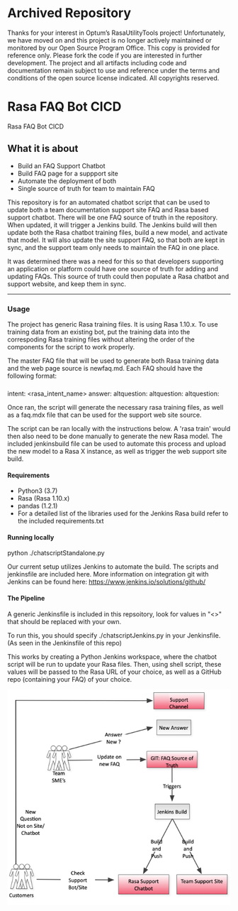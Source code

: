 # Archived Repository

Thanks for your interest in Optum’s RasaUtilityTools project! Unfortunately, we have moved on and this project is no longer actively maintained or monitored by our Open Source Program Office. This copy is provided for reference only. Please fork the code if you are interested in further development. The project and all artifacts including code and documentation remain subject to use and reference under the terms and conditions of the open source license indicated. All copyrights reserved.

# Rasa FAQ Bot CICD

Rasa FAQ Bot CICD

## What it is about 

* Build an FAQ Support Chatbot
* Build FAQ page for a suppport site
* Automate the deployment of both
* Single source of truth for team to maintain FAQ

This repository is for an automated chatbot script that can be used to update both a team documentation support site FAQ and Rasa based support chatbot.  There will be one FAQ source of truth in the repository.  When updated, it will trigger a Jenkins build.  The Jenkins build will then update both the Rasa chatbot training files, build a new model, and activate that model.   It will also update the site support FAQ, so that both are kept in sync, and the support team only needs to maintain the FAQ in one place.

It was determined there was a need for this so that developers supporting an application or platform could have one source of truth for adding and updating FAQs.  This source of truth could then populate a Rasa chatbot and support website, and keep them in sync.

----------------
### Usage

The project has generic Rasa training files.  It is using Rasa 1.10.x. To use training data from an existing bot, put the training data into the correspoding Rasa training files without altering the order of the components for the script to work properly.  

The master FAQ file that will be used to generate both Rasa training data and the web page source is newfaq.md.  Each FAQ should have the following format:

### <main question>
intent: <rasa_intent_name>
answer: <answer>
altquestion: <alternate way to ask question for rasa NLU training data>
altquestion: <alternate way to ask question for rasa NLU training data>
altquestion: <alternate way to ask question for rasa NLU training data>
  
Once ran, the script will generate the necessary rasa training files, as well as a faq.mdx file that can be used for the support web site source.

The script can be ran locally with the instructions below.  A 'rasa train' would then also need to be done manually to generate the new Rasa model. The included jenkinsbuild file can be used to automate this process and upload the new model to a Rasa X instance, as well as trigger the web support site build.

#### Requirements

- Python3 (3.7)
- Rasa (Rasa 1.10.x)
- pandas (1.2.1)
- For a detailed list of the libraries used for the Jenkins Rasa build refer to the included requirements.txt

#### Running locally

python ./chatscriptStandalone.py

Our current setup utilizes Jenkins to automate the build.  The scripts and jenkinsfile are included here.  More information on integration git with Jenkins can be found here: https://www.jenkins.io/solutions/github/

#### The Pipeline

A generic Jenkinsfile is included in this repsoitory, look for values in "<>" that should be replaced with your own.

To run this, you should specify ./chatscriptJenkins.py in your Jenkinsfile. (As seen in the Jenkinsfile of this repo)

This works by creating a Python Jenkins workspace, where the chatbot script will be run to update your Rasa files. Then, using shell script, these values will be passed to the Rasa URL of your choice, as well as a GitHub repo (containing your FAQ) of your choice.


![CICD Image](Chatbot-FAQ-CICD.png)


